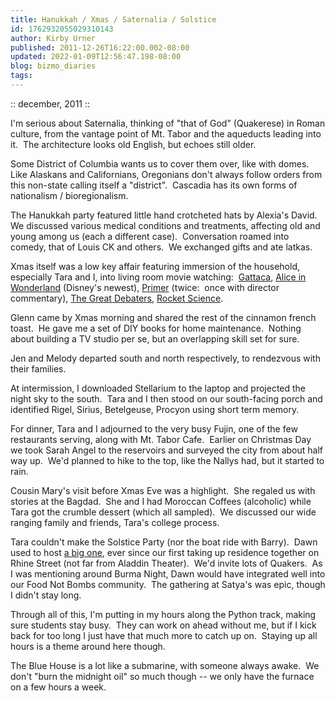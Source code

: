 ```yaml
---
title: Hanukkah / Xmas / Saternalia / Solstice
id: 1762932055029310143
author: Kirby Urner
published: 2011-12-26T16:22:00.002-08:00
updated: 2022-01-09T12:56:47.198-08:00
blog: bizmo_diaries
tags: 
---
```


[](https://www.flickr.com/photos/kirbyurner/albums/72157628581959457)

:: december, 2011 ::

I'm serious about Saternalia, thinking of "that of God" (Quakerese) 
in Roman culture, from the vantage point of Mt. Tabor and the aqueducts 
leading into it.  The architecture looks old English, but echoes still 
older.

Some District of Columbia wants us to cover them
 over, like with domes. Like Alaskans and Californians, Oregonians don't
 always follow orders from this non-state calling itself a "district".  
Cascadia has its own forms of nationalism / bioregionalism.

The
 Hanukkah party featured little hand crotcheted hats by Alexia's David.  We 
discussed various medical conditions and treatments, affecting old and 
young among us (each a different case).  Conversation roamed into 
comedy, that of Louis CK and others.  We exchanged gifts and ate latkas.

Xmas itself was a low key affair featuring immersion of the household, especially Tara and I, into living room movie watching:  [Gattaca](http://www.imdb.com/title/tt0119177/), [Alice in Wonderland](http://worldgame.blogspot.com/2011/12/alice-in-wonderland-movie-review.html) (Disney's newest), [Primer](http://www.imdb.com/title/tt0390384/) (twice:  once with director commentary), [The Great Debaters](http://www.imdb.com/title/tt0427309/), [Rocket Science](http://www.imdb.com/title/tt0477078/).

Glenn
 came by Xmas morning and shared the rest of the cinnamon french toast. 
 He gave me a set of DIY books for home maintenance.  Nothing about 
building a TV studio per se, but an overlapping skill set for sure.

Jen and Melody departed south and north respectively, to rendezvous with their families.

At intermission, I downloaded Stellarium
 to the laptop and projected the night sky to the south.  Tara and I 
then stood on our south-facing porch and identified Rigel, Sirius, 
Betelgeuse, Procyon using short term memory. 

For dinner, Tara and I adjourned to the very busy Fujin,
 one of the few restaurants serving, along with Mt. Tabor Cafe.  Earlier
 on Christmas Day we took Sarah Angel to the reservoirs and surveyed the
 city from about half way up.  We'd planned to hike to the top, like the
 Nallys had, but it started to rain.

Cousin Mary's visit before Xmas Eve was a highlight.  She regaled us with stories at the Bagdad. 
 She and I had Moroccan Coffees (alcoholic) while Tara got the crumble 
dessert (which all sampled).  We discussed our wide ranging family and 
friends, Tara's college process.

Tara couldn't make the
 Solstice Party (nor the boat ride with Barry).  Dawn used to host [a big one](http://mybizmo.blogspot.com/2008/12/more-about-christmas.html), ever since our first 
taking up residence together on Rhine Street (not far from Aladdin 
Theater).  We'd invite lots of Quakers.  As I was mentioning around 
Burma Night, Dawn would have integrated well into our Food Not Bombs community.  The gathering at Satya's was epic, though I didn't stay long.

Through
 all of this, I'm putting in my hours along the Python track, making 
sure students stay busy.  They can work on ahead without me, but if I 
kick back for too long I just have that much more to catch up on.  
Staying up all hours is a theme around here though.

The
 Blue House is a lot like a submarine, with someone always awake.  We 
don't "burn the midnight oil" so much though -- we only have the furnace
 on a few hours a week.

[](http://www.flickr.com/photos/davebollinger/4204650398/)